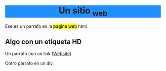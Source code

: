
<html>
 <head>
  <link rel="icon" type="image/png" href="icon.png">
 </head>

  <h1 style="text-align:center; background-color:DodgerBlue;">Un sitio <sub>web</sub> </h1>
  <div>
   <p> Ese es un parrafo en la <mark>pagina web</mark> html</p>
  </div>
  <div>
   <h2>Algo con un etiqueta HD</h2>
  </div>
  <div>
   <p>Un parrafo con un link (<a href="https://skoll43.github.io/texto/">Website</a>)</p>
  </div>
  <div>
   <p>Ootro parrafo en un  div </p>
  </div>
  <div>
   <p></p>

<!--stackedit_data:
eyJoaXN0b3J5IjpbLTE1NTQyNDQ0NDUsLTE4NTEyOTg1NF19
-->